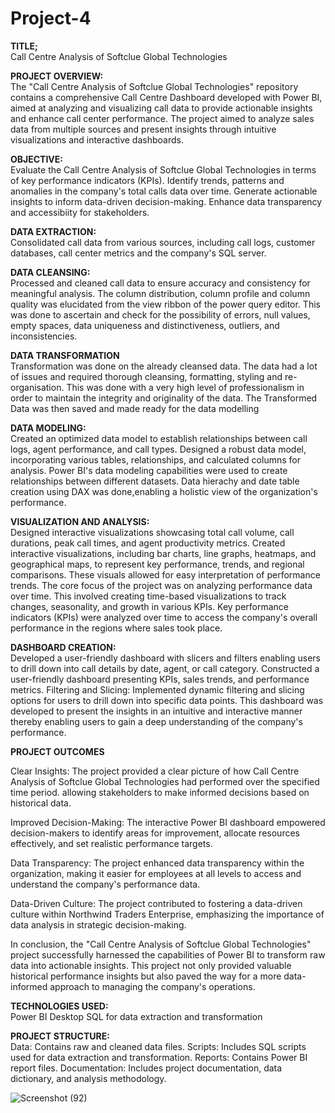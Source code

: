 # Project-4
**TITLE;**  <br>
Call Centre Analysis of Softclue Global Technologies

**PROJECT OVERVIEW:**  <br>
The "Call Centre Analysis of Softclue Global Technologies" repository contains a comprehensive Call Centre Dashboard developed with Power BI, aimed at analyzing and visualizing call data to provide actionable insights and enhance call center performance. The project aimed to analyze sales data from multiple sources and present insights through intuitive visualizations and interactive dashboards.

**OBJECTIVE:**  <br>
Evaluate the Call Centre Analysis of Softclue Global Technologies in terms of key performance indicators (KPIs). Identify trends, patterns and anomalies in the company's total calls data over time. Generate actionable insights to inform data-driven decision-making. Enhance data transparency and accessibiity for stakeholders.

**DATA EXTRACTION:**  <br>
Consolidated call data from various sources, including call logs, customer databases, call center metrics and the company's SQL server.

**DATA CLEANSING:**  <br> 
Processed and cleaned call data to ensure accuracy and consistency for meaningful analysis. The column distribution, column profile and column quality was elucidated from the view ribbon of the power query editor. This was done to ascertain and check for the possibility of errors, null values, empty spaces, data uniqueness and distinctiveness, outliers, and inconsistencies.

**DATA TRANSFORMATION**  <br>
Transformation was done on the already cleansed data. The data had a lot of issues and required thorough cleansing, formatting, styling and re-organisation. This was done with a very high level of professionalism in order to maintain the integrity and originality of the data. The Transformed Data was then saved and made ready for the data modelling

**DATA MODELING:**  <br> 
Created an optimized data model to establish relationships between call logs, agent performance, and call types. Designed a robust data model, incorporating various tables, relationships, and calculated columns for analysis. Power BI's data modeling capabilities were used to create relationships between different datasets. Data hierachy and date table creation using DAX was done,enabling a holistic view of the organization's performance.

**VISUALIZATION AND ANALYSIS:**  <br> 
Designed interactive visualizations showcasing total call volume, call durations, peak call times, and agent productivity metrics. Created interactive visualizations, including bar charts, line graphs, heatmaps, and geographical maps, to represent key performance, trends, and regional comparisons. These visuals allowed for easy interpretation of performance trends. The core focus of the project was on analyzing performance data over time. This involved creating time-based visualizations to track changes, seasonality, and growth in various KPIs. Key performance indicators (KPIs) were analyzed over time to access the company's overall performance in the regions where sales took place.

**DASHBOARD CREATION:**  <br> 
Developed a user-friendly dashboard with slicers and filters enabling users to drill down into call details by date, agent, or call category. Constructed a user-friendly dashboard presenting KPIs, sales trends, and performance metrics.
Filtering and Slicing: Implemented dynamic filtering and slicing options for users to drill down into specific data points. This dashboard was developed to present the insights in an intuitive and interactive manner thereby enabling users to gain a deep understanding of the company's performance.

**PROJECT OUTCOMES**  <br>

Clear Insights: The project provided a clear picture of how Call Centre Analysis of Softclue Global Technologies had performed over the specified time period. allowing stakeholders to make informed decisions based on historical data.

Improved Decision-Making: The interactive Power BI dashboard empowered decision-makers to identify areas for improvement, allocate resources effectively, and set realistic performance targets.

Data Transparency: The project enhanced data transparency within the organization, making it easier for employees at all levels to access and understand the company's performance data.

Data-Driven Culture: The project contributed to fostering a data-driven culture within Northwind Traders Enterprise, emphasizing the importance of data analysis in strategic decision-making.

In conclusion, the "Call Centre Analysis of Softclue Global Technologies" project successfully harnessed the capabilities of Power BI to transform raw data into actionable insights. This project not only provided valuable historical performance insights but also paved the way for a more data-informed approach to managing the company's operations.

**TECHNOLOGIES USED:**  <br>
Power BI Desktop
SQL for data extraction and transformation

**PROJECT STRUCTURE:** <br>
Data: Contains raw and cleaned data files.
Scripts: Includes SQL scripts used for data extraction and transformation.
Reports: Contains Power BI report files.
Documentation: Includes project documentation, data dictionary, and analysis methodology.

![Screenshot (92)](https://github.com/olulekeomotoba/Project-4/assets/149272576/da90a29e-5041-4625-abf7-a42289408d35)
